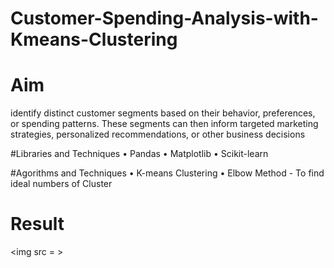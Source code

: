 # Customer-Spending-Analysis-with-Kmeans-Clustering
# Aim
identify distinct customer segments based on their behavior, preferences, or spending patterns. These segments can then inform targeted marketing strategies, personalized recommendations, or other business decisions

#Libraries and Techniques 
•	Pandas
•	Matplotlib
•	Scikit-learn

#Agorithms and Techniques
•	K-means Clustering
• Elbow Method - To find ideal numbers of Cluster

# Result
<img src = >

